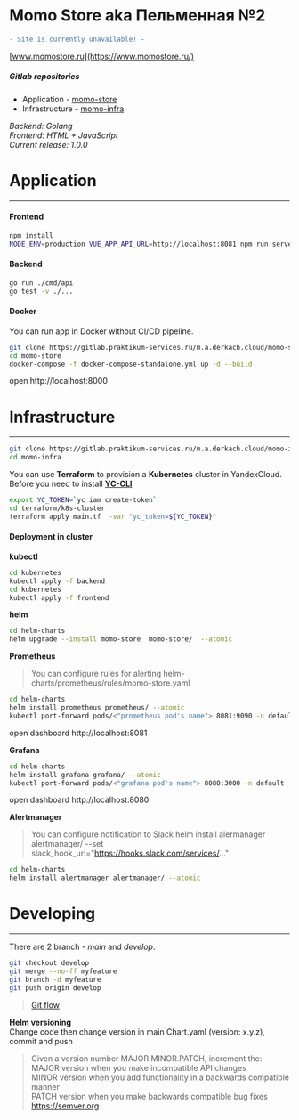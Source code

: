 # Momo Store aka Пельменная №2  

```diff
- Site is currently unavailable! -
```

[www.momostore.ru](https://www.momostore.ru/) 

##### Gitlab repositories  <br>
- Application - [momo-store](https://github.com/MaxWanted/momo-store)
- Infrastructure - [momo-infra](https://github.com/MaxWanted/momo-store-infra)

*Backend: Golang* <br>
*Frontend: HTML + JavaScript* <br>
*Current release: 1.0.0* <br>

# Application <br>
---  

#### Frontend <br>
```sh
npm install
NODE_ENV=production VUE_APP_API_URL=http://localhost:8081 npm run serve
```

#### Backend <br>
```sh
go run ./cmd/api
go test -v ./... 
```

#### Docker <br>
You can run app in Docker without CI/CD pipeline.
```sh
git clone https://gitlab.praktikum-services.ru/m.a.derkach.cloud/momo-store.git
cd momo-store
docker-compose -f docker-compose-standalone.yml up -d --build
```
open http://localhost:8000

# Infrastructure  <br>       
--- 
```sh
git clone https://gitlab.praktikum-services.ru/m.a.derkach.cloud/momo-infra.git
cd momo-infra
```

You can use **Terraform** to provision a **Kubernetes** cluster in YandexCloud.
Before you need to install [**YC-CLI**](https://cloud.yandex.com/en/docs/cli/operations/install-cli)
```sh
export YC_TOKEN=`yc iam create-token`
cd terraform/k8s-cluster
terraform apply main.tf  -var "yc_token=${YC_TOKEN}"
```

#### Deployment in cluster <br>
**kubectl** <br>
```sh
cd kubernetes
kubectl apply -f backend
cd kubernetes
kubectl apply -f frontend
```

**helm** <br>
```sh
cd helm-charts
helm upgrade --install momo-store  momo-store/  --atomic
```

**Prometheus** <br>
 >You can configure rules for alerting 
 >helm-charts/prometheus/rules/momo-store.yaml
```sh
cd helm-charts 
helm install prometheus prometheus/ --atomic
kubectl port-forward pods/<"prometheus pod's name"> 8081:9090 -n default
```
open dashboard http://localhost:8081

**Grafana** <br>
```sh
cd helm-charts 
helm install grafana grafana/ --atomic
kubectl port-forward pods/<"grafana pod's name"> 8080:3000 -n default
```
open dashboard http://localhost:8080

**Alertmanager** <br>
 >You can configure notification to Slack
 >helm install alermanager alertmanager/ --set slack_hook_url="https://hooks.slack.com/services/..."
```sh
cd helm-charts 
helm install alertmanager alertmanager/ --atomic
```

# Developing <br>
---
There are 2 branch - *main* and  *develop*.
```sh
git checkout develop
git merge --no-ff myfeature
git branch -d myfeature
git push origin develop
```
> [Git flow](https://nvie.com/posts/a-successful-git-branching-model/)

**Helm versioning** <br>
Change code then change version in main Chart.yaml (version: x.y.z), commit and push

> Given a version number MAJOR.MINOR.PATCH, increment the: <br>
> MAJOR version when you make incompatible API changes <br>
> MINOR version when you add functionality in a backwards compatible manner <br>
> PATCH version when you make backwards compatible bug fixes <br>
> https://semver.org
